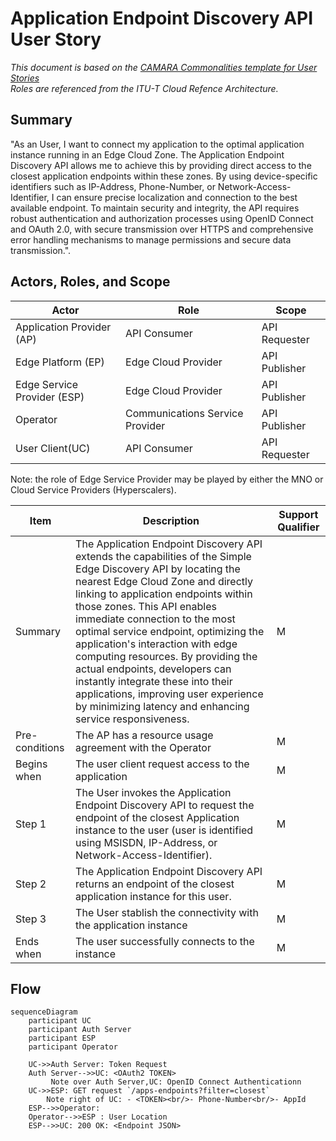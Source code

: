

# Application Endpoint Discovery API  User Story
_This document is based on the [CAMARA Commonalities template for User Stories](https://github.com/camaraproject/Commonalities/blob/main/documentation/Userstory-template.md)_  
_Roles are referenced from the ITU-T Cloud Refence Architecture._

## Summary
"As an User, I want to connect my application to the optimal application instance running in an Edge Cloud Zone. The Application Endpoint Discovery API allows me to achieve this by providing direct access to the closest application endpoints within these zones. By using device-specific identifiers such as IP-Address, Phone-Number, or Network-Access-Identifier, I can ensure precise localization and connection to the best available endpoint. To maintain security and integrity, the API requires robust authentication and authorization processes using OpenID Connect and OAuth 2.0, with secure transmission over HTTPS and comprehensive error handling mechanisms to manage permissions and secure data transmission.".  


## Actors, Roles, and Scope
| Actor | Role | Scope |
|-------|------|-------|
|Application Provider (AP) |API Consumer | API Requester |
|Edge Platform (EP)|Edge Cloud Provider | API Publisher |
|Edge Service Provider (ESP)|Edge Cloud Provider|API Publisher
|Operator|Communications Service Provider|API Publisher
|User Client(UC)|API Consumer|API Requester

Note: the role of Edge Service Provider may be played by either the MNO or Cloud Service Providers (Hyperscalers).

| Item | Description | Support Qualifier |
|----|----|----|
|Summary|The Application Endpoint Discovery API extends the capabilities of the Simple Edge Discovery API by locating the nearest Edge Cloud Zone and directly linking to application endpoints within those zones. This API enables immediate connection to the most optimal service endpoint, optimizing the application's interaction with edge computing resources. By providing the actual endpoints, developers can instantly integrate these into their applications, improving user experience by minimizing latency and enhancing service responsiveness.| M |
|Pre-conditions|The AP has a resource usage agreement with the Operator| M |
|Begins when|The user client request access to the application| M |
|Step 1|The User invokes the Application Endpoint Discovery API to request the  endpoint of the closest Application instance to the user (user is identified using MSISDN, IP-Address, or Network-Access-Identifier).   | M |
|Step 2|The Application Endpoint Discovery API returns an endpoint of the closest application instance for this user.| M|
|Step 3|The User stablish the connectivity with the application instance| M|
|Ends when|The user successfully connects to the instance| M |




## Flow
```mermaid
sequenceDiagram
    participant UC
    participant Auth Server
    participant ESP
    participant Operator
  
    UC->>Auth Server: Token Request
    Auth Server-->>UC: <OAuth2 TOKEN>
         Note over Auth Server,UC: OpenID Connect Authenticationn
    UC->>ESP: GET request `/apps-endpoints?filter=closest`
	    Note right of UC: - <TOKEN><br/>- Phone-Number<br/>- AppId
    ESP-->>Operator: 
    Operator-->>ESP : User Location
    ESP-->>UC: 200 OK: <Endpoint JSON>

```
